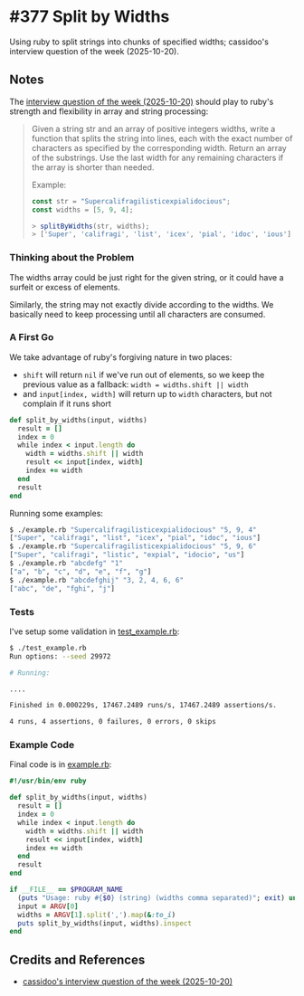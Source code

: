# #377 Split by Widths

Using ruby to split strings into chunks of specified widths; cassidoo's interview question of the week (2025-10-20).

## Notes

The [interview question of the week (2025-10-20)](https://buttondown.com/cassidoo/archive/it-takes-courage-to-grow-up-and-become-who-you/)
should play to ruby's strength and flexibility in array and string processing:

> Given a string str and an array of positive integers widths, write a function that splits the string into lines, each with the exact number of characters as specified by the corresponding width. Return an array of the substrings. Use the last width for any remaining characters if the array is shorter than needed.
>
> Example:
>
> ```ts
> const str = "Supercalifragilisticexpialidocious";
> const widths = [5, 9, 4];
>
> > splitByWidths(str, widths);
> > ['Super', 'califragi', 'list', 'icex', 'pial', 'idoc', 'ious']
> ```

### Thinking about the Problem

The widths array could be just right for the given string, or it could have a surfeit or excess of elements.

Similarly, the string may not exactly divide according to the widths. We basically need to keep processing until all characters are consumed.

### A First Go

We take advantage of ruby's forgiving nature in two places:

* `shift` will return `nil` if we've run out of elements, so we keep the previous value as a fallback: `width = widths.shift || width`
* and `input[index, width]` will return up to `width` characters, but not complain if it runs short

```ruby
def split_by_widths(input, widths)
  result = []
  index = 0
  while index < input.length do
    width = widths.shift || width
    result << input[index, width]
    index += width
  end
  result
end
```

Running some examples:

```sh
$ ./example.rb "Supercalifragilisticexpialidocious" "5, 9, 4"
["Super", "califragi", "list", "icex", "pial", "idoc", "ious"]
$ ./example.rb "Supercalifragilisticexpialidocious" "5, 9, 6"
["Super", "califragi", "listic", "expial", "idocio", "us"]
$ ./example.rb "abcdefg" "1"
["a", "b", "c", "d", "e", "f", "g"]
$ ./example.rb "abcdefghij" "3, 2, 4, 6, 6"
["abc", "de", "fghi", "j"]
```

### Tests

I've setup some validation in [test_example.rb](./test_example.rb):

```sh
$ ./test_example.rb
Run options: --seed 29972

# Running:

....

Finished in 0.000229s, 17467.2489 runs/s, 17467.2489 assertions/s.

4 runs, 4 assertions, 0 failures, 0 errors, 0 skips
```

### Example Code

Final code is in [example.rb](./example.rb):

```ruby
#!/usr/bin/env ruby

def split_by_widths(input, widths)
  result = []
  index = 0
  while index < input.length do
    width = widths.shift || width
    result << input[index, width]
    index += width
  end
  result
end

if __FILE__ == $PROGRAM_NAME
  (puts "Usage: ruby #{$0} (string) (widths comma separated)"; exit) unless ARGV.length > 1
  input = ARGV[0]
  widths = ARGV[1].split(',').map(&:to_i)
  puts split_by_widths(input, widths).inspect
end
```

## Credits and References

* [cassidoo's interview question of the week (2025-10-20)](https://buttondown.com/cassidoo/archive/it-takes-courage-to-grow-up-and-become-who-you/)

